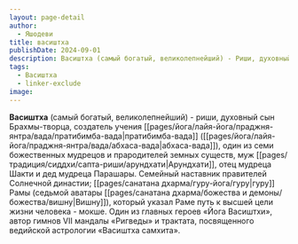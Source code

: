 ```yaml
---
layout: page-detail
author:
  - Яшодеви
title: васиштха
publishDate: 2024-09-01
description: Васиштха (самый богатый, великолепнейший) - Риши, духовный сын Брахмы-творца, создатель учения пратибимба-вада (абхаса-вада), один из семи божественных мудрецов и прародителей земных существ, муж Арундхати, отец мудреца Шакти и дед мудреца Парашары.
tags:
  - Васиштха
  - linker-exclude
image: 
---
```

**Васиштха** (самый богатый, великолепнейший) - риши, духовный сын Брахмы-творца, создатель учения [[pages/йога/лайя-йога/праджня-янтра/вада/пратибимба-вада|пратибимба-вада]] ([[pages/йога/лайя-йога/праджня-янтра/вада/абхаса-вада|абхаса-вада]]), один из семи божественных мудрецов и прародителей земных существ, муж [[pages/традиция/сиддхи/сапта-риши/арундхати|Арундхати]], отец мудреца Шакти и дед мудреца Парашары. Семейный наставник правителей Солнечной династии; [[pages/санатана дхарма/гуру-йога/гуру|гуру]] Рамы (седьмой аватары [[pages/санатана дхарма/божества и демоны/божества/вишну|Вишну]]), который указал Раме путь к высшей цели жизни человека - мокше. Один из главных героев «Йога Васиштхи», автор гимнов VII мандалы «Ригведы» и трактата, посвященного ведийской астрологии «Васиштха самхита».

